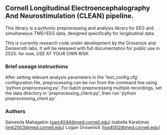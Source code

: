 ## Cornell Longitudinal Electroencephalography And Neurostimulation (CLEAN) pipeline.

This library is a pythonic preprocessing and analysis library for EEG and simultaneous TMS+EEG data, designed specifically for longitudinal data.

This is currently research code under development by the Grosenick and Deisseroth labs. It will be released with full documentation for public use in 2025: for now, USE AT YOUR OWN RISK.

### Brief useage instructions
After setting relevant analysis parameters in the 'test_config.cfg' configuration file, preprocessing can be run from the command line using 'python preprocessing.py'. For batch preprocessing multiple recordings, set the data directory in 'preprocessing_client.py', then run 'python preprocessing_client.py'.

### Authors
Sanweda Mahagabin (sam4044@med.cornell.edu)
Isabella Karabinas (imk2003@med.cornell.edu)
Logan Grosenick (log4002@med.cornell.edu)

